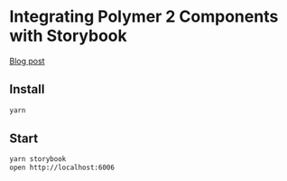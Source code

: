 # Integrating Polymer 2 Components with Storybook

[Blog post](https://medium.com/@stijn.koopal/how-to-combine-web-components-with-storybook-a-match-made-in-heaven-9d9939eedc76)

## Install
```bash
yarn
```

## Start
```bash
yarn storybook
open http://localhost:6006
```
